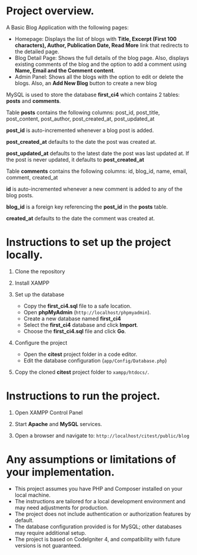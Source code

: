 # Project overview.

A Basic Blog Application with the following pages:

- Homepage: Displays the list of blogs with **Title, Excerpt (First 100 characters), Author, Publication Date, Read More** link that redirects to the detailed page.
- Blog Detail Page: Shows the full details of the blog page. Also, displays existing comments of the blog and the option to add a comment using **Name, Email and the Comment content**.
- Admin Panel: Shows all the blogs with the option to edit or delete the blogs. Also, an **Add New Blog** button to create a new blog

MySQL is used to store the database **first_ci4** which contains 2 tables: **posts** and **comments**.

Table **posts** contains the following columns:
post_id, post_title, post_content, post_author, post_created_at, post_updated_at

**post_id** is auto-incremented whenever a blog post is added.

**post_created_at** defaults to the date the post was created at.

**post_updated_at** defaults to the latest date the post was last updated at. If the post is never updated, it defaults to **post_created_at**

Table **comments** contains the following columns:
id, blog_id, name, email, comment, created_at

**id** is auto-incremented whenever a new comment is added to any of the blog posts.

**blog_id** is a foreign key referencing the **post_id** in the **posts** table.

**created_at** defaults to the date the comment was created at.

# Instructions to set up the project locally.

1. Clone the repository

2. Install XAMPP

3. Set up the database

    * Copy the **first_ci4.sql** file to a safe location.
    * Open **phpMyAdmin** (```http://localhost/phpmyadmin```).
    * Create a new database named **first_ci4**
    * Select the **first_ci4** database and click **Import**.
    * Choose the **first_ci4.sql** file and click **Go**.

4. Configure the project

    * Open the **citest** project folder in a code editor.
    * Edit the database configuration (```app/Config/Database.php```)

5. Copy the cloned **citest** project folder to ```xampp/htdocs/```.

# Instructions to run the project.

1. Open XAMPP Control Panel

2. Start **Apache** and **MySQL** services.

3. Open a browser and navigate to: ```http://localhost/citest/public/blog```

# Any assumptions or limitations of your implementation.


- This project assumes you have PHP and Composer installed on your local machine.
- The instructions are tailored for a local development environment and may need adjustments for production.
- The project does not include authentication or authorization features by default.
- The database configuration provided is for MySQL; other databases may require additional setup.
- The project is based on CodeIgniter 4, and compatibility with future versions is not guaranteed.